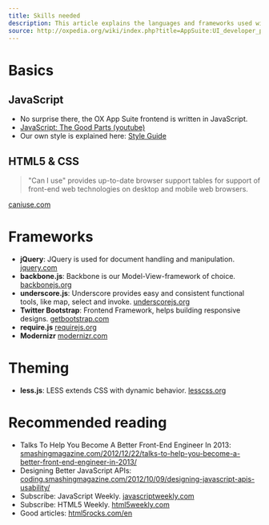 ```yaml
---
title: Skills needed
description: This article explains the languages and frameworks used within the OX App Suite frontend
source: http://oxpedia.org/wiki/index.php?title=AppSuite:UI_developer_primer
---
```


# Basics

## JavaScript

- No surprise there, the OX App Suite frontend is written in JavaScript.
- [JavaScript: The Good Parts (youtube)](http://www.youtube.com/watch?v=hQVTIJBZook)
- Our own style is explained here: [Style Guide](TODO)

## HTML5 & CSS

> "Can I use" provides up-to-date browser support tables for support of front-end web technologies on desktop and mobile web browsers.

[caniuse.com](http://caniuse.com/)

# Frameworks

- **jQuery**: JQuery is used for document handling and manipulation. [jquery.com](http://jquery.com/)
- **backbone.js**: Backbone is our Model-View-framework of choice. [backbonejs.org](http://backbonejs.org/)
- **underscore.js**: Underscore provides easy and consistent functional tools, like map, select and invoke. [underscorejs.org](http://underscorejs.org/)
- **Twitter Bootstrap**: Frontend Framework, helps building responsive designs. [getbootstrap.com](http://getbootstrap.com/)
- **require.js** [requirejs.org](http://requirejs.org/)
- **Modernizr** [modernizr.com](https://modernizr.com/)

# Theming

- **less.js**: LESS extends CSS with dynamic behavior.
    [lesscss.org](http://lesscss.org/)

# Recommended reading

- Talks To Help You Become A Better Front-End Engineer In 2013: [smashingmagazine.com/2012/12/22/talks-to-help-you-become-a-better-front-end-engineer-in-2013/](http://www.smashingmagazine.com/2012/12/22/talks-to-help-you-become-a-better-front-end-engineer-in-2013/)
- Designing Better JavaScript APIs: [coding.smashingmagazine.com/2012/10/09/designing-javascript-apis-usability/](http://coding.smashingmagazine.com/2012/10/09/designing-javascript-apis-usability/)
- Subscribe: JavaScript Weekly. [javascriptweekly.com](http://javascriptweekly.com/)
- Subscribe: HTML5 Weekly. [html5weekly.com](http://html5weekly.com/)
- Good articles: [html5rocks.com/en](http://www.html5rocks.com/en/)
